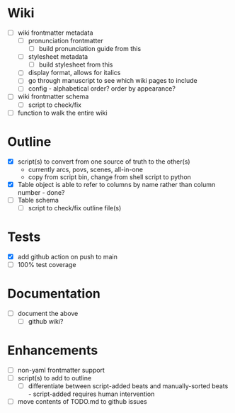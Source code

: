 # Wiki
- [ ] wiki frontmatter metadata
  - [ ] pronunciation frontmatter
    - [ ] build pronunciation guide from this
  - [ ] stylesheet metadata
    - [ ] build stylesheet from this
  - [ ] display format, allows for italics
  - [ ] go through manuscript to see which wiki pages to include
  - [ ] config - alphabetical order? order by appearance?
- [ ] wiki frontmatter schema
  - [ ] script to check/fix
- [ ] function to walk the entire wiki

# Outline
- [x] script(s) to convert from one source of truth to the other(s)
  - currently arcs, povs, scenes, all-in-one
  - copy from script bin, change from shell script to python
- [x] Table object is able to refer to columns by name rather than column number - done?
- [ ] Table schema
  - [ ] script to check/fix outline file(s)

# Tests
- [x] add github action on push to main
- [ ] 100% test coverage

# Documentation
- [ ] document the above
  - [ ] github wiki?

# Enhancements
- [ ] non-yaml frontmatter support
- [ ] script(s) to add to outline
  - [ ] differentiate between script-added beats and manually-sorted beats - script-added requires human intervention
- [ ] move contents of TODO.md to github issues
